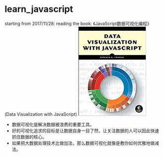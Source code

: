 # learn_javascript

starting from 2017/11/28:
reading the book: 《JavaScript数据可视化编程》(Data Visualization with JavaScript)
![Data Visualization with JavaScript](pics/data_visualization_with_javascript_cover.jpg)

- 数据可视化是解决数据被浪费的重要工具。
- 好的可视化追求的目标是让数据自身一目了然，让关注数据的人可以因此快速抓住数据的核心。
- 如果把大数据处理技术比做加法，那么数据可视化就像是教你如何优雅地做减法。